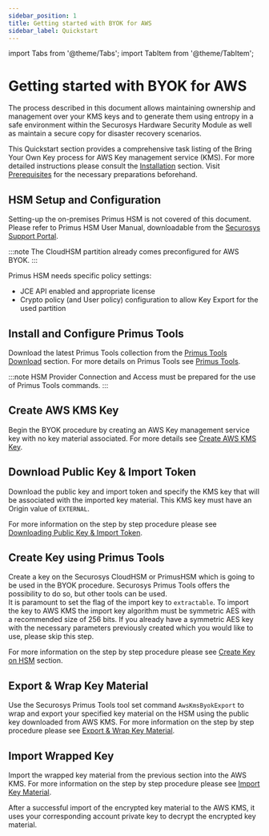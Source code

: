 ```yaml
---
sidebar_position: 1
title: Getting started with BYOK for AWS
sidebar_label: Quickstart
---
```


import Tabs from '@theme/Tabs';
import TabItem from '@theme/TabItem';

# Getting started with BYOK for AWS

The process described in this document allows maintaining ownership and management over your KMS keys and to generate them using entropy in a safe environment within the Securosys Hardware Security Module as well as maintain a secure copy for disaster recovery scenarios.

This Quickstart section provides a comprehensive task listing of the Bring Your Own Key process for AWS Key management service (KMS). For more detailed instructions please consult the [Installation](/aws-byok/Installation/Prerequisites) section. Visit [Prerequisites](/aws-byok/Installation/Prerequisites) for the necessary preparations beforehand.

## HSM Setup and Configuration

Setting-up the on-premises Primus HSM is not covered of this document. Please refer to Primus HSM User Manual, downloadable from the [Securosys Support Portal](https://support.securosys.com/external/knowledge-base/article/63). 

:::note
The CloudHSM partition already comes preconfigured for AWS BYOK.
:::

Primus HSM needs specific policy settings:
- JCE API enabled and appropriate license
- Crypto policy (and User policy) configuration to allow Key Export for the used partition

## Install and Configure Primus Tools

Download the latest Primus Tools collection from the [Primus Tools Download](/primus-tools/downloads) section. For more details on Primus Tools see [Primus Tools](/primus-tools/overview).

:::note
HSM Provider Connection and Access must be prepared for the use of Primus Tools commands.
:::

## Create AWS KMS Key

Begin the BYOK procedure by creating an AWS Key management service key with no key material associated. For more details see [Create AWS KMS Key](/aws-byok/Tutorials/Create-KMS-key).


## Download Public Key & Import Token

Download the public key and import token and specify the KMS key that will be associated with the imported key material. This KMS key must have an Origin value of `EXTERNAL`.

For more information on the step by step procedure please see [Downloading Public Key & Import Token](/aws-byok/Tutorials/Download-Pub-key).

## Create Key using Primus Tools

Create a key on the Securosys CloudHSM or PrimusHSM which is going to be used in the BYOK procedure. Securosys Primus Tools offers the possibility to do so, but other tools can be used. <br />
It is paramount to set the flag of the import key to `extractable`. To import the key to AWS KMS the import key algorithm must be symmetric AES with a recommended size of 256 bits. If you already have a symmetric AES key with the necessary parameters previously created which you would like to use, please skip this step.

For more information on the step by step procedure please see [Create Key on HSM](/aws-byok/Tutorials/Create-key-HSM) section.

## Export & Wrap Key Material

Use the Securosys Primus Tools tool set command `AwsKmsByokExport` to wrap and export your specified key material on the HSM using the public key downloaded from AWS KMS. 
For more information on the step by step procedure please see [Export & Wrap Key Material](/aws-byok/Tutorials/Export&Wrap).


## Import Wrapped Key

Import the wrapped key material from the previous section into the AWS KMS. 
For more information on the step by step procedure please see [Import Key Material](/aws-byok/Tutorials/Import-Key-Material).

After a successful import of the encrypted key material to the AWS KMS, it uses your corresponding account private key to decrypt the encrypted key material.